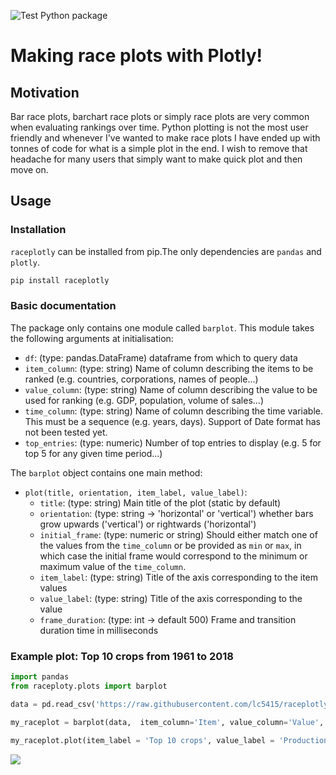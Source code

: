![Test Python package](https://github.com/lc5415/raceplotly/workflows/Test%20Python%20package/badge.svg)

# Making race plots with Plotly!

## Motivation 

Bar race plots, barchart race plots or simply race plots are very common when evaluating rankings over time. Python plotting is not the most user friendly and whenever I've wanted to make race plots I have ended up with tonnes of code for what is a simple plot in the end. I wish to remove that headache for many users that simply want to make quick plot and then move on.

## Usage

### Installation

`raceplotly` can be installed from pip.The only dependencies are `pandas` and `plotly`.
```sh
pip install raceplotly
```

### Basic documentation

The package only contains one module called `barplot`. This module takes the following arguments at initialisation:

* `df`: (type: pandas.DataFrame) dataframe from which to query data
* `item_column`: (type: string) Name of column describing the items to be ranked (e.g. countries, corporations, names of people...)
* `value_column`: (type: string) Name of column describing the value to be used for ranking (e.g. GDP, population, volume of sales...)
* `time_column`: (type: string) Name of column describing the time variable. This must be a sequence (e.g. years, days). Support of Date format has not been tested yet.
* `top_entries`: (type: numeric) Number of top entries to display (e.g. 5 for top 5 for any given time period...)

The `barplot` object contains one main method:
* `plot(title, orientation, item_label, value_label)`: 
	* `title`: (type: string) Main title of the plot (static by default)
	* `orientation`: (type: string -> 'horizontal' or 'vertical') whether bars grow upwards ('vertical') or rightwards ('horizontal')
	* `initial_frame`: (type: numeric or string) Should either match one of the values from the `time_column` or be provided as `min` or `max`, in which case the initial frame would correspond to the minimum or maximum value of the `time_column`.
	* `item_label`: (type: string) Title of the axis corresponding to the item values
	* `value_label`: (type: string) Title of the axis corresponding to the value
	* `frame_duration`: (type: int -> default 500) Frame and transition duration time in milliseconds


### Example plot: Top 10 crops from 1961 to 2018

```python
import pandas
from raceploty.plots import barplot

data = pd.read_csv('https://raw.githubusercontent.com/lc5415/raceplotly/main/example/FAOSTAT_data.csv')

my_raceplot = barplot(data,  item_column='Item', value_column='Value', time_column='Year')

my_raceplot.plot(item_label = 'Top 10 crops', value_label = 'Production quantity (tonnes)', frame_duration = 800)

```

![](https://github.com/lc5415/raceplotly/blob/main/example/race_example.gif)
